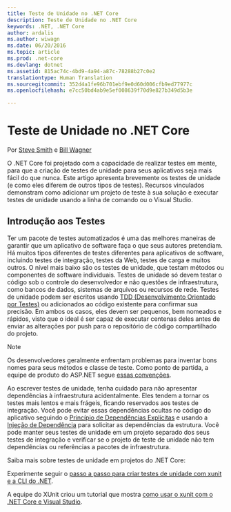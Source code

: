 ```yaml
---
title: Teste de Unidade no .NET Core
description: Teste de Unidade no .NET Core
keywords: .NET, .NET Core
author: ardalis
ms.author: wiwagn
ms.date: 06/20/2016
ms.topic: article
ms.prod: .net-core
ms.devlang: dotnet
ms.assetid: 815ac74c-4bd9-4a94-a87c-78288b27c0e2
translationtype: Human Translation
ms.sourcegitcommit: 352d4a1fe96b701ebf9e0d60d006cfb9ed77977c
ms.openlocfilehash: e7cc50bd4ab9e5ef008639f70d9e827b349d5b3e

---
```


# <a name="unit-testing-in-net-core"></a>Teste de Unidade no .NET Core

Por [Steve Smith](http://ardalis.com) e [Bill Wagner](https://github.com/BillWagner)

O .NET Core foi projetado com a capacidade de realizar testes em mente, para que a criação de testes de unidade para seus aplicativos seja mais fácil do que nunca. Este artigo apresenta brevemente os testes de unidade (e como eles diferem de outros tipos de testes).
Recursos vinculados demonstram como adicionar um projeto de teste à sua solução e executar testes de unidade usando a linha de comando ou o Visual Studio.

## <a name="getting-started-with-testing"></a>Introdução aos Testes
 
Ter um pacote de testes automatizados é uma das melhores maneiras de garantir que um aplicativo de software faça o que seus autores pretendiam. Há muitos tipos diferentes de testes diferentes para aplicativos de software, incluindo testes de integração, testes da Web, testes de carga e muitos outros. O nível mais baixo são os testes de unidade, que testam métodos ou componentes de software individuais. Testes de unidade só devem testar o código sob o controle do desenvolvedor e não questões de infraestrutura, como bancos de dados, sistemas de arquivos ou recursos de rede. Testes de unidade podem ser escritos usando [TDD (Desenvolvimento Orientado por Testes)](http://deviq.com/test-driven-development/) ou adicionados ao código existente para confirmar sua precisão. Em ambos os casos, eles devem ser pequenos, bem nomeados e rápidos, visto que o ideal é ser capaz de executar centenas deles antes de enviar as alterações por push para o repositório de código compartilhado do projeto.

> [!NOTE]
> Os desenvolvedores geralmente enfrentam problemas para inventar bons nomes para seus métodos e classe de teste. Como ponto de partida, a equipe de produto do ASP.NET segue [essas convenções](https://github.com/aspnet/Home/wiki/Engineering-guidelines#unit-tests-and-functional-tests).

Ao escrever testes de unidade, tenha cuidado para não apresentar dependências à infraestrutura acidentalmente. Eles tendem a tornar os testes mais lentos e mais frágeis, ficando reservados aos testes de integração. Você pode evitar essas dependências ocultas no código do aplicativo seguindo o [Princípio de Dependências Explícitas](http://deviq.com/explicit-dependencies-principle/) e usando a [Injeção de Dependência](https://docs.microsoft.com/en-us/aspnet/core/fundamentals/dependency-injection) para solicitar as dependências da estrutura. Você pode manter seus testes de unidade em um projeto separado dos seus testes de integração e verificar se o projeto de teste de unidade não tem dependências ou referências a pacotes de infraestrutura.

Saiba mais sobre testes de unidade em projetos do .NET Core:

Experimente seguir o [passo a passo para criar testes de unidade com xunit e a CLI do .NET](unit-testing-with-dotnet-test.md).

A equipe do XUnit criou um tutorial que mostra [como usar o xunit com o .NET Core e Visual Studio](http://xunit.github.io/docs/getting-started-dotnet-core.html).



<!--HONumber=Nov16_HO4-->


